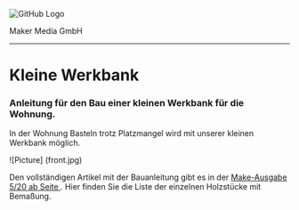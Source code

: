 ![GitHub Logo](http://www.heise.de/make/icons/make_logo.png)

Maker Media GmbH

***

# Kleine Werkbank

### Anleitung für den Bau einer kleinen Werkbank für die Wohnung.

In der Wohnung Basteln trotz Platzmangel wird mit unserer kleinen Werkbank möglich.

![Picture] (front.jpg)

Den vollständigen Artikel mit der Bauanleitung gibt es in der [Make-Ausgabe 5/20 ab Seite ](https://www.heise.de/select/make/2019/5/1571592996373573). Hier finden Sie die Liste der einzelnen Holzstücke mit Bemaßung.
